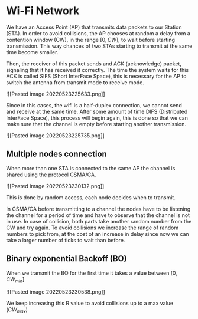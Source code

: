 # Wi-Fi Network
We have an Access Point (AP) that transmits data packets to our Station (STA). In order to avoid collisions, the AP chooses at random a delay from a contention window (CW), in the range $[0,CW]$, to wait before starting transmission. This way chances of two STAs starting to transmit at the same time become smaller. 

Then, the receiver of this packet sends and ACK (acknowledge) packet, signaling that it has received it correctly. The time the system waits for this ACK is called SIFS (Short InterFace Space), this is necessary for the AP to switch the antenna from transmit mode to receive mode. 

![[Pasted image 20220523225633.png]]

Since in this cases, the wifi is a half-duplex connection, we cannot send and receive at the same time. After some amount of time DIFS (Distributed InterFace Space), this process will begin again, this is done so that we can make sure that the channel is empty before starting another transmission.

![[Pasted image 20220523225735.png]]

## Multiple nodes connection
When more than one STA is connected to the same AP the channel is shared using the protocol CSMA/CA.

![[Pasted image 20220523230132.png]]

This is done by random access, each node decides when to transmit.

In CSMA/CA before transmitting to a channel the nodes have to be listening the channel for a period of time and have to observe that the channel is not in use. In case of collision, both parts take another random number from the CW and try again. To avoid collisions we increase the range of random numbers to pick from, at the cost of an increase in delay since now we can take a larger number of ticks to wait than before.

## Binary exponential Backoff (BO)
When we transmit the BO for the first time it takes a value between $[0, CW_{min}]$

![[Pasted image 20220523230538.png]]

We keep increasing this R value to avoid collisions up to a max value ($CW_{max}$)

